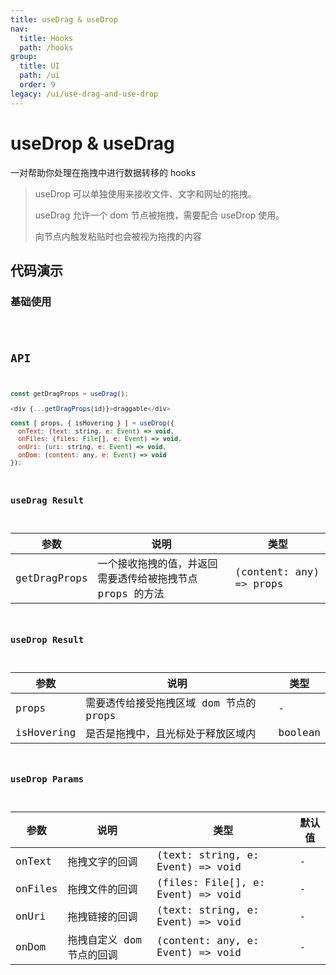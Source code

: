 ```yaml
---
title: useDrag & useDrop
nav:
  title: Hooks
  path: /hooks
group:
  title: UI
  path: /ui
  order: 9
legacy: /ui/use-drag-and-use-drop
---
```


# useDrop & useDrag

一对帮助你处理在拖拽中进行数据转移的 hooks

> useDrop 可以单独使用来接收文件、文字和网址的拖拽。
>
> useDrag 允许一个 dom 节点被拖拽，需要配合 useDrop 使用。
>
> 向节点内触发粘贴时也会被视为拖拽的内容

## 代码演示

### 基础使用

<code src="./demo/demo1.tsx" />

## API

```javascript
const getDragProps = useDrag();

<div {...getDragProps(id)}>draggable</div>

const [ props, { isHovering } ] = useDrop({
  onText: (text: string, e: Event) => void,
  onFiles: (files: File[], e: Event) => void,
  onUri: (uri: string, e: Event) => void,
  onDom: (content: any, e: Event) => void
});
```

### useDrag Result

| 参数 | 说明                                              | 类型                    |
|----------|-------------------------------------------|-------------------------|
| getDragProps  | 一个接收拖拽的值，并返回需要透传给被拖拽节点 props 的方法 | (content: any) => props |

### useDrop Result

| 参数 | 说明                                              | 类型                    |
|----------|-------------------------------------------|-------------------------|
| props      | 需要透传给接受拖拽区域 dom 节点的 props | - |
| isHovering   | 是否是拖拽中，且光标处于释放区域内   | boolean     |

### useDrop Params

| 参数 | 说明                                              | 类型                    | 默认值 |
|---------|----------------------------------------------|------------------------|--------|
| onText | 拖拽文字的回调 | (text: string, e: Event) => void | -      |
| onFiles | 拖拽文件的回调 | (files: File[], e: Event) => void | -      |
| onUri | 拖拽链接的回调 | (text: string, e: Event) => void | -      |
| onDom | 拖拽自定义 dom 节点的回调 | (content: any, e: Event) => void | -      |
